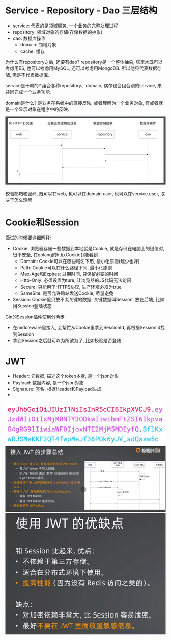 # Service - Repository - Dao 三层结构

- service: 代表的是领域服务, 一个业务的完整处理过程
- repository: 领域对象的存储(存储数据的抽象)
- dao: 数据库操作
    - domain: 领域对象
    - cache: 缓存

为什么有repository之后, 还要有dao?
repository是一个整体抽象, 塔里木既可以考虑用ES, 也可以考虑用MySQL, 还可以考虑用MongoDB. 所以他只代表数据存储, 但是不代表数据库.

service是干嘛的?
组合各种repository、domain, 偶尔也会组合别的service, 来共同完成一个业务功能.

domain是什么?
是业务在系统中的直接反映, 或者理解为一个业务对象, 有或者就是一个显示对象在程序中的反映.

![img.png](调用流程.png)

校验邮箱和密码, 既可以在web, 也可以在domain.user, 也可以在service.user, 取决于怎么理解


# Cookie和Session

面试的时候要详细解释: 
- Cookie: 浏览器存储一些数据到本地就是Cookie, 就是存储在电脑上的键值对, 很不安全, 在golang的http.Cookie{}能看到
  - Domain: Cookie可以在哪些域名下用, 最小化原则(越少也好)
  - Path: Cookie可以在什么路径下同, 最小化原则
  - Max-Age和Expires: 过期时间, 只保留必要的时间
  - Http-Only: 必须设置为ture, 让浏览器的JS代码无法访问
  - Secure: 只能用于HTTPS协议, 生产环境必须为true
  - SameSite: 是否允许跨站发送Cookie, 尽量避免 
- Session: Cookie里只放不太关键的数据, 关键数据叫Session, 放在后端, 比如用Session登陆状态


Gin的Session插件使用分两步
- 在middleware里接入, 会帮忙从Cookie里拿到SessionId, 再根据SessionId找到Session
- 拿到Session之后就可以为所欲为了, 比如校验是否登陆

# JWT

- Header: 元数据, 描述这个token本身, 是一个json对象
- Payload: 数据内容, 是一个json对象
- Signature: 签名, 根据Header和Payload生成
- 
![img.png](img.png)
![img_1.png](img_1.png)
![img_2.png](img_2.png)
